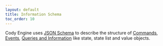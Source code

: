 ```yaml
---
layout: default
title: Information Schema
toc_order: 10
---
```


Cody Engine uses [JSON Schema](https://json-schema.org/specification.html) to describe the structure of [Commands]({{site.baseUrl}}/event_storming/basic-concepts.html#command), 
[Events]({{site.baseUrl}}/event_storming/basic-concepts.html#domain-event), [Queries and Information]({{site.baseUrl}}/event_storming/basic-concepts.html#information) like state, state list and value objects.


